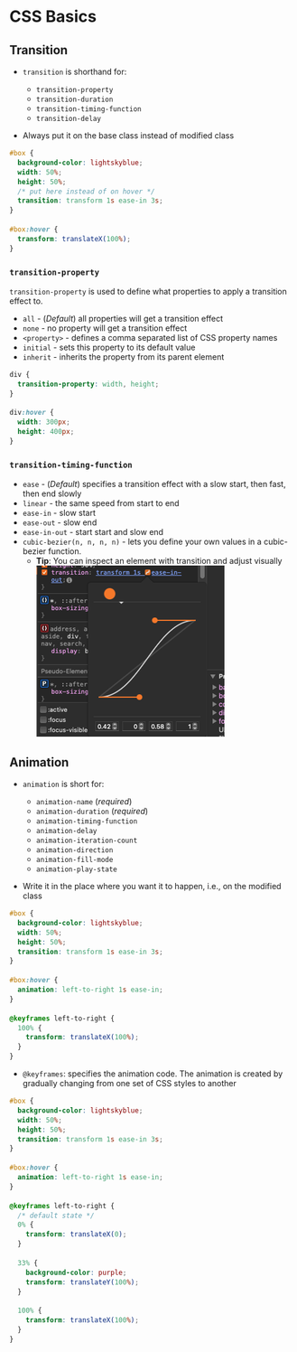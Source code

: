 # CSS Basics

## Transition

- `transition` is shorthand for:

  - `transition-property`
  - `transition-duration`
  - `transition-timing-function`
  - `transition-delay`

- Always put it on the base class instead of modified class

```css
#box {
  background-color: lightskyblue;
  width: 50%;
  height: 50%;
  /* put here instead of on hover */
  transition: transform 1s ease-in 3s;
}

#box:hover {
  transform: translateX(100%);
}
```

### `transition-property`

`transition-property` is used to define what properties to apply a transition
effect to.

- `all` - (_Default_) all properties will get a transition effect
- `none` - no property will get a transition effect
- `<property>` - defines a comma separated list of CSS property names
- `initial` - sets this property to its default value
- `inherit` - inherits the property from its parent element

```css
div {
  transition-property: width, height;
}

div:hover {
  width: 300px;
  height: 400px;
}
```

### `transition-timing-function`

- `ease` - (_Default_) specifies a transition effect with a slow start, then
  fast, then end slowly
- `linear` - the same speed from start to end
- `ease-in` - slow start
- `ease-out` - slow end
- `ease-in-out` - start start and slow end
- `cubic-bezier(n, n, n, n)` - lets you define your own values in a cubic-bezier
  function.
  - **Tip**: You can inspect an element with transition and adjust visually\
    ![Alt text](image.png)

## Animation

- `animation` is short for:

  - `animation-name` (_required_)
  - `animation-duration` (_required_)
  - `animation-timing-function`
  - `animation-delay`
  - `animation-iteration-count`
  - `animation-direction`
  - `animation-fill-mode`
  - `animation-play-state`

- Write it in the place where you want it to happen, i.e., on the modified class

```css
#box {
  background-color: lightskyblue;
  width: 50%;
  height: 50%;
  transition: transform 1s ease-in 3s;
}

#box:hover {
  animation: left-to-right 1s ease-in;
}

@keyframes left-to-right {
  100% {
    transform: translateX(100%);
  }
}
```

- `@keyframes`: specifies the animation code. The animation is created by
  gradually changing from one set of CSS styles to another

```css
#box {
  background-color: lightskyblue;
  width: 50%;
  height: 50%;
  transition: transform 1s ease-in 3s;
}

#box:hover {
  animation: left-to-right 1s ease-in;
}

@keyframes left-to-right {
  /* default state */
  0% {
    transform: translateX(0);
  }

  33% {
    background-color: purple;
    transform: translateY(100%);
  }

  100% {
    transform: translateX(100%);
  }
}
```
